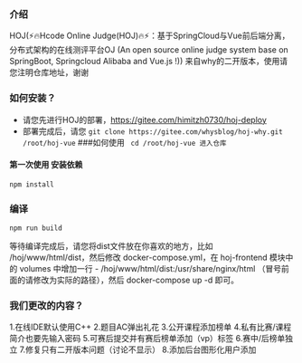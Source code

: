 ### 介绍
HOJ(⚡🔥Hcode Online Judge(HOJ)🔥⚡：基于SpringCloud与Vue前后端分离，分布式架构的在线测评平台OJ (An open source online judge system base on SpringBoot, Springcloud Alibaba and Vue.js !)) 来自why的二开版本，使用请您注明仓库地址，谢谢

### 如何安装？
- 请您先进行HOJ的部署，https://gitee.com/himitzh0730/hoj-deploy
- 部署完成后，请您 ```git clone https://gitee.com/whysblog/hoj-why.git /root/hoj-vue```
###如何使用
``` cd /root/hoj-vue 进入仓库```
#### 第一次使用 安装依赖
```
npm install
```

### 编译
```
npm run build
```
等待编译完成后，请您将dist文件放在你喜欢的地方，比如 /hoj/www/html/dist，然后修改 docker-compose.yml，在 hoj-frontend 模块中的 volumes 中增加一行 - /hoj/www/html/dist:/usr/share/nginx/html （冒号前面的请修改为实际的路径），然后 docker-compose up -d 即可。
### 我们更改的内容？
1.在线IDE默认使用C++
2.题目AC弹出礼花
3.公开课程添加榜单
4.私有比赛/课程简介也要先输入密码
5.可赛后提交并有赛后榜单添加（vp）标签
6.赛中/后榜单独立
7.修复只有二开版本问题（讨论不显示）
8.添加后台图形化用户添加

